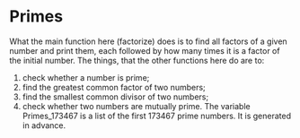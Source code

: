 # Primes
What the main function here (factorize) does is to find all factors of a given number and print them, each followed by how many times it is a factor of the initial number.
The things, that the other functions here do are to:
1) check whether a number is prime;
2) find the greatest common factor of two numbers;
3) find the smallest common divisor of two numbers;
4) check whether two numbers are mutually prime.
The variable Primes_173467 is a list of the first 173467 prime numbers. It is generated in advance.

